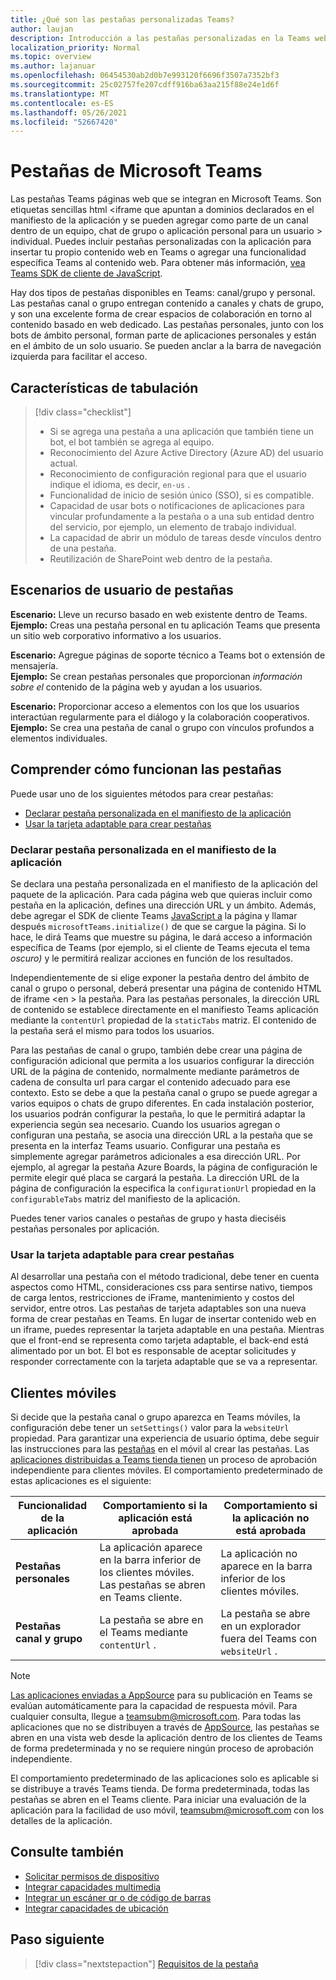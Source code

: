```yaml
---
title: ¿Qué son las pestañas personalizadas Teams?
author: laujan
description: Introducción a las pestañas personalizadas en la Teams web
localization_priority: Normal
ms.topic: overview
ms.author: lajanuar
ms.openlocfilehash: 06454530ab2d0b7e993120f6696f3507a7352bf3
ms.sourcegitcommit: 25c02757fe207cdff916ba63aa215f88e24e1d6f
ms.translationtype: MT
ms.contentlocale: es-ES
ms.lasthandoff: 05/26/2021
ms.locfileid: "52667420"
---
```

# <a name="microsoft-teams-tabs"></a>Pestañas de Microsoft Teams

Las pestañas Teams páginas web que se integran en Microsoft Teams. Son etiquetas sencillas html <iframe que apuntan a dominios declarados en el manifiesto de la aplicación y se pueden agregar como parte de un canal dentro de un equipo, chat de grupo o aplicación personal para un usuario \> individual. Puedes incluir pestañas personalizadas con la aplicación para insertar tu propio contenido web en Teams o agregar una funcionalidad específica Teams al contenido web. Para obtener más información, [vea Teams SDK de cliente de JavaScript](/javascript/api/overview/msteams-client).

Hay dos tipos de pestañas disponibles en Teams: canal/grupo y personal. Las pestañas canal o grupo entregan contenido a canales y chats de grupo, y son una excelente forma de crear espacios de colaboración en torno al contenido basado en web dedicado. Las pestañas personales, junto con los bots de ámbito personal, forman parte de aplicaciones personales y están en el ámbito de un solo usuario. Se pueden anclar a la barra de navegación izquierda para facilitar el acceso.

## <a name="tab-features"></a>Características de tabulación

> [!div class="checklist"]
>
> * Si se agrega una pestaña a una aplicación que también tiene un bot, el bot también se agrega al equipo.
> * Reconocimiento del Azure Active Directory (Azure AD) del usuario actual.
> * Reconocimiento de configuración regional para que el usuario indique el idioma, es decir, `en-us` . 
> * Funcionalidad de inicio de sesión único (SSO), si es compatible.
> * Capacidad de usar bots o notificaciones de aplicaciones para vincular profundamente a la pestaña o a una sub entidad dentro del servicio, por ejemplo, un elemento de trabajo individual.
> * La capacidad de abrir un módulo de tareas desde vínculos dentro de una pestaña.
> * Reutilización de SharePoint web dentro de la pestaña.

## <a name="tabs-user-scenarios"></a>Escenarios de usuario de pestañas

**Escenario:** Lleve un recurso basado en web existente dentro de Teams. \
**Ejemplo:** Creas una pestaña personal en tu aplicación Teams que presenta un sitio web corporativo informativo a los usuarios.

**Escenario:** Agregue páginas de soporte técnico a Teams bot o extensión de mensajería. \
**Ejemplo:** Se crean pestañas personales que proporcionan *información sobre* *el* contenido de la página web y ayudan a los usuarios.

**Escenario:** Proporcionar acceso a elementos con los que los usuarios interactúan regularmente para el diálogo y la colaboración cooperativos. \
**Ejemplo:** Se crea una pestaña de canal o grupo con vínculos profundos a elementos individuales.

## <a name="understand-how-tabs-work"></a>Comprender cómo funcionan las pestañas

Puede usar uno de los siguientes métodos para crear pestañas:
* [Declarar pestaña personalizada en el manifiesto de la aplicación](#declare-custom-tab-in-app-manifest)
* [Usar la tarjeta adaptable para crear pestañas](#use-adaptive-card-to-build-tabs)

### <a name="declare-custom-tab-in-app-manifest"></a>Declarar pestaña personalizada en el manifiesto de la aplicación

Se declara una pestaña personalizada en el manifiesto de la aplicación del paquete de la aplicación. Para cada página web que quieras incluir como pestaña en la aplicación, defines una dirección URL y un ámbito. Además, debe agregar el SDK de cliente Teams [JavaScript a](/javascript/api/overview/msteams-client) la página y llamar después `microsoftTeams.initialize()` de que se cargue la página. Si lo hace, le dirá Teams que muestre su página, le dará acceso a información específica de Teams (por ejemplo, si el cliente de Teams ejecuta el tema *oscuro)* y le permitirá realizar acciones en función de los resultados.

Independientemente de si elige exponer la pestaña dentro del ámbito de canal o grupo o personal, deberá presentar una página de contenido HTML de iframe <en \> la pestaña. [](~/tabs/how-to/create-tab-pages/content-page.md) Para las pestañas personales, la dirección URL de contenido se establece directamente en el manifiesto Teams aplicación mediante la `contentUrl` propiedad de la `staticTabs` matriz. El contenido de la pestaña será el mismo para todos los usuarios.

Para las pestañas de canal o grupo, también debe crear una página de configuración adicional que permita a los usuarios configurar la dirección URL de la página de contenido, normalmente mediante parámetros de cadena de consulta url para cargar el contenido adecuado para ese contexto. Esto se debe a que la pestaña canal o grupo se puede agregar a varios equipos o chats de grupo diferentes. En cada instalación posterior, los usuarios podrán configurar la pestaña, lo que le permitirá adaptar la experiencia según sea necesario. Cuando los usuarios agregan o configuran una pestaña, se asocia una dirección URL a la pestaña que se presenta en la interfaz Teams usuario. Configurar una pestaña es simplemente agregar parámetros adicionales a esa dirección URL. Por ejemplo, al agregar la pestaña Azure Boards, la página de configuración le permite elegir qué placa se cargará la pestaña. La dirección URL de la página de configuración la especifica la  `configurationUrl` propiedad en la `configurableTabs` matriz del manifiesto de la aplicación.

Puedes tener varios canales o pestañas de grupo y hasta dieciséis pestañas personales por aplicación.


### <a name="use-adaptive-card-to-build-tabs"></a>Usar la tarjeta adaptable para crear pestañas

Al desarrollar una pestaña con el método tradicional, debe tener en cuenta aspectos como HTML, consideraciones css para sentirse nativo, tiempos de carga lentos, restricciones de iFrame, mantenimiento y costos del servidor, entre otros. Las pestañas de tarjeta adaptables son una nueva forma de crear pestañas en Teams. En lugar de insertar contenido web en un iframe, puedes representar la tarjeta adaptable en una pestaña. Mientras que el front-end se representa como tarjeta adaptable, el back-end está alimentado por un bot. El bot es responsable de aceptar solicitudes y responder correctamente con la tarjeta adaptable que se va a representar.

## <a name="mobile-clients"></a>Clientes móviles

Si decide que la pestaña canal o grupo aparezca en Teams móviles, la configuración debe tener un `setSettings()` valor para la `websiteUrl` propiedad. Para garantizar una experiencia de usuario óptima, debe seguir las instrucciones para las [pestañas](~/tabs/design/tabs-mobile.md) en el móvil al crear las pestañas. Las [aplicaciones distribuidas a Teams tienda tienen](~/concepts/deploy-and-publish/appsource/publish.md) un proceso de aprobación independiente para clientes móviles. El comportamiento predeterminado de estas aplicaciones es el siguiente:

| **Funcionalidad de la aplicación** | **Comportamiento si la aplicación está aprobada** | **Comportamiento si la aplicación no está aprobada** |
| --- | --- | --- |
| **Pestañas personales** | La aplicación aparece en la barra inferior de los clientes móviles. Las pestañas se abren en Teams cliente. | La aplicación no aparece en la barra inferior de los clientes móviles. |
| **Pestañas canal y grupo** | La pestaña se abre en el Teams mediante `contentUrl` . | La pestaña se abre en un explorador fuera del Teams con `websiteUrl` . |

> [!NOTE]
> [Las aplicaciones enviadas a AppSource](../concepts/deploy-and-publish/overview.md#publish-to-appsource) para su publicación en Teams se evalúan automáticamente para la capacidad de respuesta móvil. Para cualquier consulta, llegue a teamsubm@microsoft.com.
> Para todas las aplicaciones que no se distribuyen a través de [AppSource](../concepts/deploy-and-publish/overview.md), las pestañas se abren en una vista web desde la aplicación dentro de los clientes de Teams de forma predeterminada y no se requiere ningún proceso de aprobación independiente.
> 
> El comportamiento predeterminado de las aplicaciones solo es aplicable si se distribuye a través Teams tienda. De forma predeterminada, todas las pestañas se abren en el Teams cliente.
> Para iniciar una evaluación de la aplicación para la facilidad de uso móvil, teamsubm@microsoft.com con los detalles de la aplicación.

## <a name="see-also"></a>Consulte también

* [Solicitar permisos de dispositivo](../concepts/device-capabilities/native-device-permissions.md)
* [Integrar capacidades multimedia](../concepts/device-capabilities/mobile-camera-image-permissions.md)
* [Integrar un escáner qr o de código de barras](../concepts/device-capabilities/qr-barcode-scanner-capability.md)
* [Integrar capacidades de ubicación](../concepts/device-capabilities/location-capability.md)

## <a name="next-step"></a>Paso siguiente

> [!div class="nextstepaction"]
> [Requisitos de la pestaña](~/tabs/how-to/tab-requirements.md)
